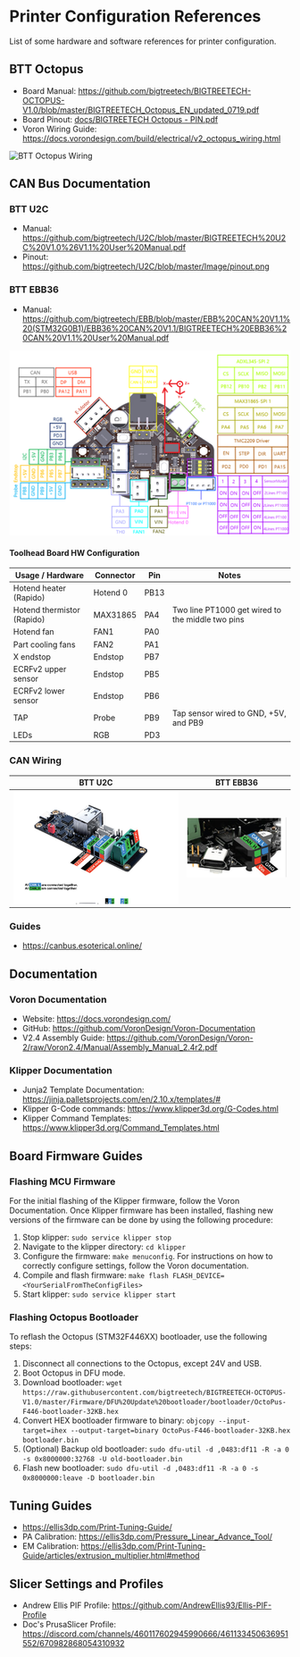 # Printer Configuration References
List of some hardware and software references for printer configuration.

## BTT Octopus

- Board Manual: https://github.com/bigtreetech/BIGTREETECH-OCTOPUS-V1.0/blob/master/BIGTREETECH_Octopus_EN_updated_0719.pdf
- Board Pinout: [docs/BIGTREETECH Octopus - PIN.pdf](docs/BIGTREETECH%20Octopus%20-%20PIN.pdf)
- Voron Wiring Guide: https://docs.vorondesign.com/build/electrical/v2_octopus_wiring.html

![BTT Octopus Wiring](https://docs.vorondesign.com/build/electrical/images/v2_octopus_wiring.png)

## CAN Bus Documentation
### BTT U2C
-  Manual: https://github.com/bigtreetech/U2C/blob/master/BIGTREETECH%20U2C%20V1.0%26V1.1%20User%20Manual.pdf
- Pinout: https://github.com/bigtreetech/U2C/blob/master/Image/pinout.png

### BTT EBB36
- Manual: https://github.com/bigtreetech/EBB/blob/master/EBB%20CAN%20V1.1%20(STM32G0B1)/EBB36%20CAN%20V1.1/BIGTREETECH%20EBB36%20CAN%20V1.1%20User%20Manual.pdf

![EBB36 Pinout](/printer/docs/EBB36%20CAN%20V1.1&V1.2-PIN.png)

#### Toolhead Board HW Configuration
| Usage / Hardware | Connector | Pin | Notes |
|-|-|-|-|
| Hotend heater (Rapido)| Hotend 0 | PB13 ||
| Hotend thermistor (Rapido) | MAX31865 | PA4 | Two line PT1000 get wired to the middle two pins |
| Hotend fan | FAN1 | PA0 | |
| Part cooling fans | FAN2 | PA1 ||
| X endstop | Endstop | PB7 | |
| ECRFv2 upper sensor | Endstop | PB5 | |
| ECRFv2 lower sensor | Endstop | PB6 | |
| TAP | Probe | PB9 | Tap sensor wired to GND, +5V, and PB9 |
| LEDs | RGB | PD3 ||

### CAN Wiring
| BTT U2C | BTT EBB36 |
|-|-|
|![U2C](/printer/docs/btt-u2c-can-wiring.png) | ![EBB](/printer/docs/btt-ebb36-can-wiring.jpg) |

### Guides
* https://canbus.esoterical.online/

## Documentation
### Voron Documentation
- Website: https://docs.vorondesign.com/
- GitHub: https://github.com/VoronDesign/Voron-Documentation
- V2.4 Assembly Guide: https://github.com/VoronDesign/Voron-2/raw/Voron2.4/Manual/Assembly_Manual_2.4r2.pdf

### Klipper Documentation
- Junja2 Template Documentation: https://jinja.palletsprojects.com/en/2.10.x/templates/#
- Klipper G-Code commands: https://www.klipper3d.org/G-Codes.html
- Klipper Command Templates: https://www.klipper3d.org/Command_Templates.html

## Board Firmware Guides

### Flashing MCU Firmware
For the initial flashing of the Klipper firmware, follow the Voron Documentation. Once Klipper firmware has been
installed, flashing new versions of the firmware can be done by using the following procedure:

1. Stop klipper: `sudo service klipper stop`
2. Navigate to the klipper directory: `cd klipper`
3. Configure the firmware: `make menuconfig`. For instructions on how to correctly configure settings, follow the
Voron documentation.
4. Compile and flash firmware: `make flash FLASH_DEVICE=<YourSerialFromTheConfigFiles>`
5. Start klipper: `sudo service klipper start`

### Flashing Octopus Bootloader
To reflash the Octopus (STM32F446XX) bootloader, use the following steps:

1. Disconnect all connections to the Octopus, except 24V and USB.
2. Boot Octopus in DFU mode.
3. Download bootloader:
`wget https://raw.githubusercontent.com/bigtreetech/BIGTREETECH-OCTOPUS-V1.0/master/Firmware/DFU%20Update%20bootloader/bootloader/OctoPus-F446-bootloader-32KB.hex`
4. Convert HEX bootloader firmware to binary:
`objcopy --input-target=ihex --output-target=binary OctoPus-F446-bootloader-32KB.hex bootloader.bin`
5. (Optional) Backup old bootloader:
`sudo dfu-util -d ,0483:df11 -R -a 0 -s 0x8000000:32768 -U old-bootloader.bin`
6. Flash new bootloader:
`sudo dfu-util -d ,0483:df11 -R -a 0 -s 0x8000000:leave -D bootloader.bin`


## Tuning Guides
- https://ellis3dp.com/Print-Tuning-Guide/
- PA Calibration: https://ellis3dp.com/Pressure_Linear_Advance_Tool/
- EM Calibration: https://ellis3dp.com/Print-Tuning-Guide/articles/extrusion_multiplier.html#method

## Slicer Settings and Profiles
- Andrew Ellis PIF Profile: https://github.com/AndrewEllis93/Ellis-PIF-Profile
- Doc's PrusaSlicer Profile: https://discord.com/channels/460117602945990666/461133450636951552/670982868054310932
